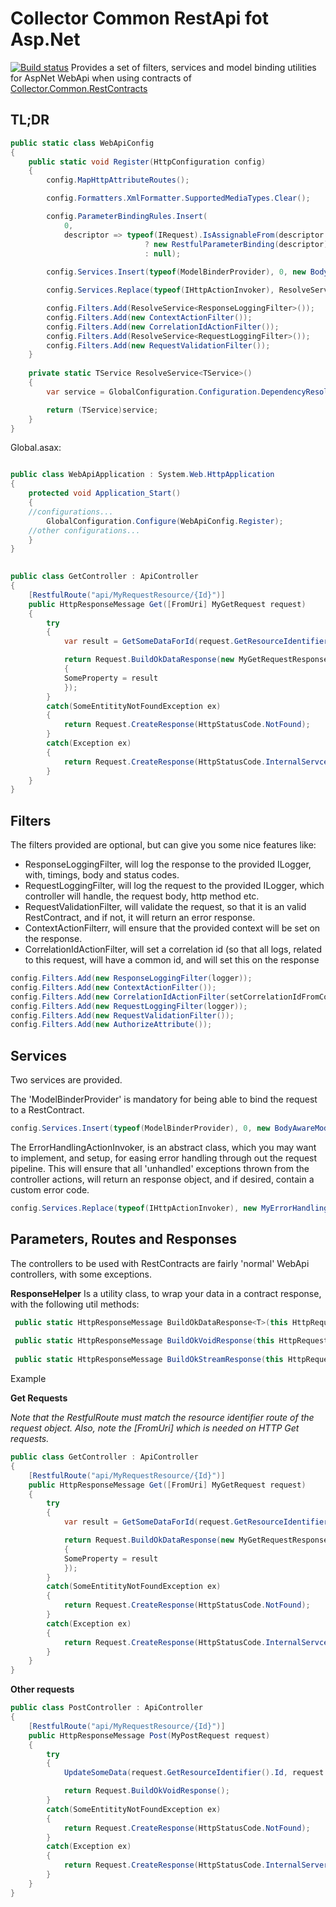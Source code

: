 # Collector Common RestApi fot Asp.Net


[![Build status](https://ci.appveyor.com/api/projects/status/k3m0g3tc39p6avwa?svg=true)](https://ci.appveyor.com/project/HoudiniCollector/common-restapi-aspnet)
Provides a set of filters, services and model binding utilities for AspNet WebApi when using contracts of  [Collector.Common.RestContracts](https://github.com/collector-bank/common-restcontracts)
## TL;DR
```csharp
public static class WebApiConfig
{
	public static void Register(HttpConfiguration config)
	{
		config.MapHttpAttributeRoutes();

		config.Formatters.XmlFormatter.SupportedMediaTypes.Clear();

		config.ParameterBindingRules.Insert(
			0,
			descriptor => typeof(IRequest).IsAssignableFrom(descriptor.ParameterType)
							  ? new RestfulParameterBinding(descriptor)
							  : null);
		
		config.Services.Insert(typeof(ModelBinderProvider), 0, new BodyAwareModelBinderProvider());

		config.Services.Replace(typeof(IHttpActionInvoker), ResolveService<MyApiActionInvoker>());

		config.Filters.Add(ResolveService<ResponseLoggingFilter>());
		config.Filters.Add(new ContextActionFilter());
		config.Filters.Add(new CorrelationIdActionFilter());
		config.Filters.Add(ResolveService<RequestLoggingFilter>());
		config.Filters.Add(new RequestValidationFilter());
	}
  
	private static TService ResolveService<TService>()
	{
		var service = GlobalConfiguration.Configuration.DependencyResolver.GetService(typeof(TService));

		return (TService)service;
	}
}
```

Global.asax: 

```csharp

public class WebApiApplication : System.Web.HttpApplication
{
	protected void Application_Start()
	{
	//configurations...
		GlobalConfiguration.Configure(WebApiConfig.Register);
	//other configurations...
	}
}
                    
```

```csharp
public class GetController : ApiController
{
	[RestfulRoute("api/MyRequestResource/{Id}")]
	public HttpResponseMessage Get([FromUri] MyGetRequest request)
	{
		try
		{
			var result = GetSomeDataForId(request.GetResourceIdentifier().Id);

			return Request.BuildOkDataResponse(new MyGetRequestResponse 
			{
			SomeProperty = result
			});
		}
		catch(SomeEntitityNotFoundException ex)
		{
			return Request.CreateResponse(HttpStatusCode.NotFound);
		}
		catch(Exception ex)
		{
			return Request.CreateResponse(HttpStatusCode.InternalServcerError);
		}
	}
}
```

## Filters

The filters provided are optional, but can give you some nice features like: 

 - ResponseLoggingFilter, will log the response to the provided ILogger, with, timings, body and status codes.
 - RequestLoggingFilter, will log the request to the provided ILogger, which controller will handle, the request body, http method etc.
 - RequestValidationFilter, will validate the request, so that it is an valid RestContract, and if not, it will return an error response.
 - ContextActionFilterr, will ensure that the provided context will be set on the response.
 - CorrelationIdActionFilter, will set a correlation id (so that all logs, related to this request, will have a common id, and will set this on the response 

```csharp
config.Filters.Add(new ResponseLoggingFilter(logger));
config.Filters.Add(new ContextActionFilter());
config.Filters.Add(new CorrelationIdActionFilter(setCorrelationIdFromContext: bool));
config.Filters.Add(new RequestLoggingFilter(logger));
config.Filters.Add(new RequestValidationFilter());
config.Filters.Add(new AuthorizeAttribute());
```

## Services
Two services are provided. 

The 'ModelBinderProvider' is mandatory for being able to bind the request to a RestContract.

```csharp
config.Services.Insert(typeof(ModelBinderProvider), 0, new BodyAwareModelBinderProvider());
```
The ErrorHandlingActionInvoker, is an abstract class, which you may want to implement, and setup, for easing error handling through out the request pipeline. This will ensure that all 'unhandled' exceptions thrown from the controller actions, will return an response object, and if desired, contain a custom error code.

```csharp
config.Services.Replace(typeof(IHttpActionInvoker), new MyErrorHandlingActionInvoker(logger));
```
## Parameters, Routes and Responses
The controllers to be used with RestContracts are fairly 'normal' WebApi controllers, with some exceptions.

**ResponseHelper**
Is a utility class, to wrap your data in a contract response, with the following util methods: 
```csharp
 public static HttpResponseMessage BuildOkDataResponse<T>(this HttpRequestMessage request, T data);
 
 public static HttpResponseMessage BuildOkVoidResponse(this HttpRequestMessage request);
 
 public static HttpResponseMessage BuildOkStreamResponse(this HttpRequestMessage request, Stream stream, string mediaType);
```
Example 

**Get Requests**

*Note that the RestfulRoute must match the resource identifier route of the request object.*
*Also, note the [FromUri] which is needed on HTTP Get requests.*
```csharp
public class GetController : ApiController
{
	[RestfulRoute("api/MyRequestResource/{Id}")]
	public HttpResponseMessage Get([FromUri] MyGetRequest request)
	{
		try
		{
			var result = GetSomeDataForId(request.GetResourceIdentifier().Id);

			return Request.BuildOkDataResponse(new MyGetRequestResponse 
			{
			SomeProperty = result
			});
		}
		catch(SomeEntitityNotFoundException ex)
		{
			return Request.CreateResponse(HttpStatusCode.NotFound);
		}
		catch(Exception ex)
		{
			return Request.CreateResponse(HttpStatusCode.InternalServcerError);
		}
	}
}
```
**Other requests**
```csharp
public class PostController : ApiController
{
	[RestfulRoute("api/MyRequestResource/{Id}")]
	public HttpResponseMessage Post(MyPostRequest request)
	{
		try
		{
			UpdateSomeData(request.GetResourceIdentifier().Id, request.Property);

			return Request.BuildOkVoidResponse();
		}
		catch(SomeEntitityNotFoundException ex)
		{
			return Request.CreateResponse(HttpStatusCode.NotFound);
		}
		catch(Exception ex)
		{
			return Request.CreateResponse(HttpStatusCode.InternalServerError);
		}
	}
}
